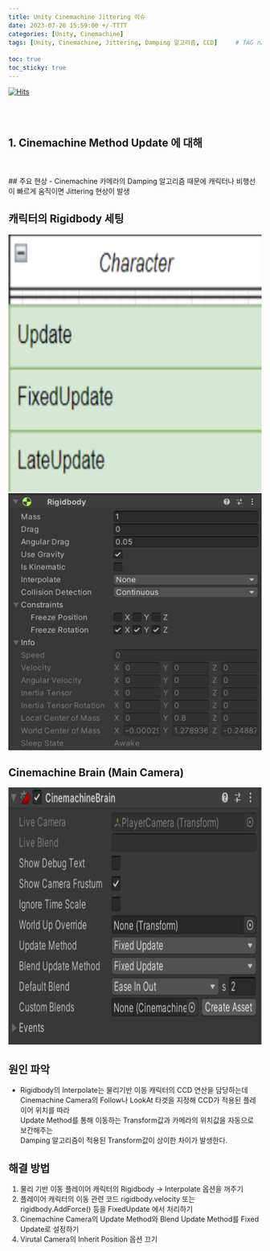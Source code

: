 ```yaml
---
title: Unity Cinemachine Jittering 이슈
date: 2023-07-20 15:59:00 +/-TTTT
categories: [Unity, Cinemachine]
tags: [Unity, Cinemachine, Jittering, Damping 알고리즘, CCD]     # TAG names should always be lowercase

toc: true
toc_sticky: true
---
```

[![Hits](https://hits.sh/epheria.github.io.svg?view=today-total&label=visitors)](https://hits.sh/epheria.github.io/)

<br>
<br>

## 1. Cinemachine Method Update 에 대해
<br>
<br>
## 주요 현상
- Cinemachine 카메라의 Damping 알고리즘 때문에 캐릭터나 비행선이 빠르게 움직이면 Jittering 현상이 발생

## 캐릭터의 Rigidbody 세팅
<img src="/assets/img/post/unity/cine01.png" width="512px" height="512px" title="256" alt="cine1">
<img src="/assets/img/post/unity/cine02.png" width="512px" height="512px" title="256" alt="cine2">

## Cinemachine Brain (Main Camera)
<img src="/assets/img/post/unity/cine03.png" width="512px" height="512px" title="256" alt="cine3">

## 원인 파악
- Rigidbody의 Interpolate는 물리기반 이동 캐릭터의 CCD 연산을 담당하는데   
Cinemachine Camera의 Follow나 LookAt 타겟을 지정해 CCD가 적용된 플레이어 위치를 따라    
Update Method를 통해 이동하는 Transform값과 카메라의 위치값을 자동으로 보간해주는   
Damping 알고리즘이 적용된 Transform값이 상이한 차이가 발생한다.

## 해결 방법
1. 물리 기반 이동 플레이어 캐릭터의 Rigidbody -> Interpolate 옵션을 꺼주기
2. 플레이어 캐릭터의 이동 관련 코드 rigidbody.velocity 또는 rigidbody.AddForce() 등을 FixedUpdate 에서 처리하기
3. Cinemachine Camera의 Update Method와 Blend Update Method를 Fixed Update로 설정하기
4. Virutal Camera의 Inherit Position 옵션 끄기
